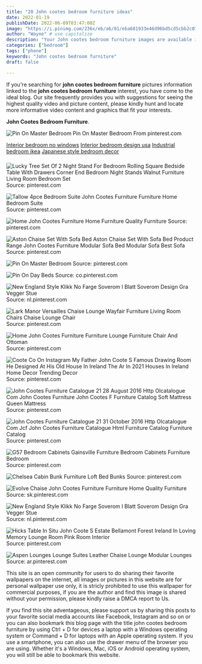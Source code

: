 ```yaml
---
title: "20 John cootes bedroom furniture ideas"
date: 2022-01-19
publishDate: 2022-06-09T03:47:00Z
image: "https://i.pinimg.com/236x/eb/a6/81/eba681933e46d96bd5cd5cbb2c07c4ae--recliners-sofas.jpg"
author: "Wayne" # use capitalize
description: "Your John cootes bedroom furniture images are available in this site. John cootes bedroom furniture are a topic that is being searched for and liked by netizens today. You can Find and Download the John cootes bedroom furniture files here. Download all royalty-free vectors."
categories: ["bedroom"]
tags: ["phone"]
keywords: "John cootes bedroom furniture"
draft: false

---
```


If you're searching for **john cootes bedroom furniture** pictures information linked to the **john cootes bedroom furniture** interest, you have come to the ideal  blog.  Our site frequently  provides you with  suggestions  for seeing  the highest  quality video and picture  content, please kindly hunt and locate more informative video content and graphics  that fit your interests.

**John Cootes Bedroom Furniture**. 

![Pin On Master Bedroom](https://i.pinimg.com/originals/f8/5a/8f/f85a8fd9bd02a95b8c8da4993bec6a1e.png "Pin On Master Bedroom")
Pin On Master Bedroom From pinterest.com

[Interior bedroom no windows](/interior-bedroom-no-windows/)
[Interior bedroom design usa](/interior-bedroom-design-usa/)
[Industrial bedroom ikea](/industrial-bedroom-ikea/)
[Japanese style bedroom decor](/japanese-style-bedroom-decor/)



### 

 


![Lucky Tree Set Of 2 Night Stand For Bedroom Rolling Square Bedside Table With Drawers Corner End Bedroom Night Stands Walnut Furniture Living Room Bedroom Set](https://i.pinimg.com/736x/c4/80/bd/c480bda064931e8ad58547439a16ac48.jpg "Lucky Tree Set Of 2 Night Stand For Bedroom Rolling Square Bedside Table With Drawers Corner End Bedroom Night Stands Walnut Furniture Living Room Bedroom Set")
Source: pinterest.com

 

![Tallow 4pce Bedroom Suite John Cootes Furniture Furniture Home Bedroom Suite](https://i.pinimg.com/originals/20/78/18/2078185d49d7384f81af8a0c58a04775.jpg "Tallow 4pce Bedroom Suite John Cootes Furniture Furniture Home Bedroom Suite")
Source: pinterest.com

 

![Home John Cootes Furniture Home Furniture Quality Furniture](https://i.pinimg.com/originals/cc/8f/26/cc8f26c97d0b729ba4f9bcb8d4411b33.png "Home John Cootes Furniture Home Furniture Quality Furniture")
Source: pinterest.com

 

![Aston Chaise Set With Sofa Bed Aston Chaise Set With Sofa Bed Product Range John Cootes Furniture Modular Sofa Bed Modular Sofa Best Sofa](https://i.pinimg.com/600x315/ff/9f/75/ff9f7589b66ec6db0f3b4877bae02c34.jpg "Aston Chaise Set With Sofa Bed Aston Chaise Set With Sofa Bed Product Range John Cootes Furniture Modular Sofa Bed Modular Sofa Best Sofa")
Source: pinterest.com

 

![Pin On Master Bedroom](https://i.pinimg.com/originals/f8/5a/8f/f85a8fd9bd02a95b8c8da4993bec6a1e.png "Pin On Master Bedroom")
Source: pinterest.com

 

![Pin On Day Beds](https://i.pinimg.com/originals/71/f6/5a/71f65ae622f0bcdecf6e068b7442b42d.jpg "Pin On Day Beds")
Source: co.pinterest.com

 

![New England Style Klikk No Farge Soverom I Blatt Soverom Design Gra Vegger Stue](https://i.pinimg.com/600x315/15/5b/95/155b9564a9f13cf3ef8235276e496ed5.jpg "New England Style Klikk No Farge Soverom I Blatt Soverom Design Gra Vegger Stue")
Source: nl.pinterest.com

 

![Lark Manor Versailles Chaise Lounge Wayfair Furniture Living Room Chairs Chaise Lounge Chair](https://i.pinimg.com/originals/ef/c6/e4/efc6e4b17c6c5864c20bae2df5555743.jpg "Lark Manor Versailles Chaise Lounge Wayfair Furniture Living Room Chairs Chaise Lounge Chair")
Source: pinterest.com

 

![Home John Cootes Furniture Furniture Lounge Furniture Chair And Ottoman](https://i.pinimg.com/originals/9a/6a/b6/9a6ab635405386174a82cd2e29fc2748.jpg "Home John Cootes Furniture Furniture Lounge Furniture Chair And Ottoman")
Source: pinterest.com

 

![Coote Co On Instagram My Father John Coote S Famous Drawing Room He Designed At His Old House In Ireland The Ar In 2021 Houses In Ireland Home Decor Trending Decor](https://i.pinimg.com/originals/5b/7c/97/5b7c97a86160eda43c2b88ae85c4fae9.jpg "Coote Co On Instagram My Father John Coote S Famous Drawing Room He Designed At His Old House In Ireland The Ar In 2021 Houses In Ireland Home Decor Trending Decor")
Source: pinterest.com

 

![John Cootes Furniture Catalogue 21 28 August 2016 Http Olcatalogue Com John Cootes Furniture John Cootes F Furniture Catalog Soft Mattress Queen Mattress](https://i.pinimg.com/originals/9c/ba/e1/9cbae1e4a04dd392c1d26d6a7123633b.jpg "John Cootes Furniture Catalogue 21 28 August 2016 Http Olcatalogue Com John Cootes Furniture John Cootes F Furniture Catalog Soft Mattress Queen Mattress")
Source: pinterest.com

 

![John Cootes Furniture Catalogue 21 31 October 2016 Http Olcatalogue Com Jcf John Cootes Furniture Catalogue Html Furniture Catalog Furniture Catalog](https://i.pinimg.com/originals/eb/95/74/eb9574a4365f4f0112ecdc50064c6d7e.jpg "John Cootes Furniture Catalogue 21 31 October 2016 Http Olcatalogue Com Jcf John Cootes Furniture Catalogue Html Furniture Catalog Furniture Catalog")
Source: pinterest.com

 

![G57 Bedroom Cabinets Gainsville Furniture Bedroom Cabinets Furniture Bedroom](https://i.pinimg.com/originals/06/f8/34/06f83428ef36266a5deb6fa92bb9f5d2.jpg "G57 Bedroom Cabinets Gainsville Furniture Bedroom Cabinets Furniture Bedroom")
Source: pinterest.com

 

![Chelsea Cabin Bunk Furniture Loft Bed Bunks](https://i.pinimg.com/originals/16/95/6f/16956f0a3394670201ac060bdc910a13.jpg "Chelsea Cabin Bunk Furniture Loft Bed Bunks")
Source: pinterest.com

 

![Evolve Chaise John Cootes Furniture Furniture Home Quality Furniture](https://i.pinimg.com/736x/c9/40/59/c94059303a6e9a96c17643fcd2f088b6--chaise.jpg "Evolve Chaise John Cootes Furniture Furniture Home Quality Furniture")
Source: sk.pinterest.com

 

![New England Style Klikk No Farge Soverom I Blatt Soverom Design Gra Vegger Stue](https://i.pinimg.com/736x/15/5b/95/155b9564a9f13cf3ef8235276e496ed5--new-england-bedroom-coastal-style.jpg "New England Style Klikk No Farge Soverom I Blatt Soverom Design Gra Vegger Stue")
Source: nl.pinterest.com

 

![Hicks Table In Situ John Coote S Estate Bellamont Forest Ireland In Loving Memory Lounge Room Pink Room Interior](https://i.pinimg.com/originals/d7/1e/35/d71e3526a133a4e6af51803facef90a0.png "Hicks Table In Situ John Coote S Estate Bellamont Forest Ireland In Loving Memory Lounge Room Pink Room Interior")
Source: pinterest.com

 

![Aspen Lounges Lounge Suites Leather Chaise Lounge Modular Lounges](https://i.pinimg.com/236x/eb/a6/81/eba681933e46d96bd5cd5cbb2c07c4ae--recliners-sofas.jpg "Aspen Lounges Lounge Suites Leather Chaise Lounge Modular Lounges")
Source: ar.pinterest.com

 

This site is an open community for users to do sharing their favorite wallpapers on the internet, all images or pictures in this website are for personal wallpaper use only, it is stricly prohibited to use this wallpaper for commercial purposes, if you are the author and find this image is shared without your permission, please kindly raise a DMCA report to Us.

If you find this site adventageous, please support us by sharing this posts to your favorite social media accounts like Facebook, Instagram and so on or you can also bookmark this blog page with the title john cootes bedroom furniture by using Ctrl + D for devices a laptop with a Windows operating system or Command + D for laptops with an Apple operating system. If you use a smartphone, you can also use the drawer menu of the browser you are using. Whether it's a Windows, Mac, iOS or Android operating system, you will still be able to bookmark this website.
